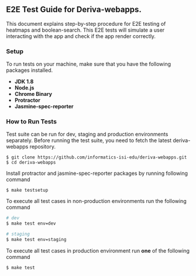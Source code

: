 ## E2E Test Guide for Deriva-webapps.
This document explains step-by-step procedure for E2E testing of heatmaps and boolean-search. This E2E tests will simulate a user interacting with the app and check if the app render correctly.

### Setup
To run tests on your machine, make sure that you have the following packages installed.

* **JDK 1.8**
* **Node.js**
* **Chrome Binary**
* **Protractor**
* **Jasmine-spec-reporter**


### How to Run Tests

Test suite can be run for dev, staging and production environments separately. Before running the test suite, you need to fetch the latest deriva-webapps repository.
```
$ git clone https://github.com/informatics-isi-edu/deriva-webapps.git
$ cd deriva-webapps
```
Install protractor and jasmine-spec-reporter packages by running following command
```
$ make testsetup
```

To execute all test cases in non-production environments run the following command
```sh
# dev
$ make test env=dev

# staging
$ make test env=staging
```

To execute all test cases in production environment run **one** of the following command
```sh
$ make test
```